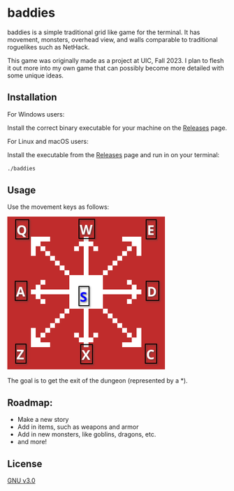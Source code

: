 # baddies

baddies is a simple traditional grid like game for the terminal. It has movement, monsters, overhead view, and walls comparable to traditional roguelikes such as NetHack.

This game was originally made as a project at UIC, Fall 2023. I plan to flesh it out more into my own game that can possibly become more detailed with some unique ideas.

## Installation

For Windows users:

Install the correct binary executable for your machine on the [Releases](https://github.com/jera1470/baddies/releases/tag/baddies_v0.1) page.

For Linux and macOS users:

Install the executable from the [Releases](https://github.com/jera1470/baddies/releases/tag/baddies_v0.1) page and run in on your terminal:

```bash
./baddies
```

## Usage

Use the movement keys as follows:

![movement_guide](movement_guide.png)

The goal is to get the exit of the dungeon (represented by a *).

## Roadmap:
- Make a new story
- Add in items, such as weapons and armor
- Add in new monsters, like goblins, dragons, etc.
- and more!

## License

[GNU v3.0](https://www.gnu.org/licenses/gpl-3.0.en.html)
